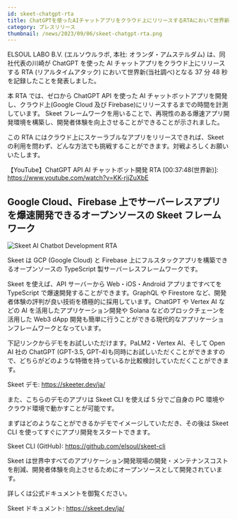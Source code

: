 ```yaml
---
id: skeet-chatgpt-rta
title: ChatGPTを使ったAIチャットアプリをクラウド上にリリースするRTAにおいて世界新となる37分48秒を記録しました
category: プレスリリース
thumbnail: /news/2023/09/06/skeet-chatgpt-rta.png
---
```


ELSOUL LABO B.V. (エルソウルラボ, 本社: オランダ・アムステルダム) は、同社代表の川崎が ChatGPT を使った AI チャットアプリをクラウド上にリリースする RTA (リアルタイムアタック) において世界新(当社調べ)となる 37 分 48 秒を記録したことを発表しました。

本 RTA では、ゼロから ChatGPT API を使った AI チャットボットアプリを開発し、クラウド上(Google Cloud 及び Firebase)にリリースするまでの時間を計測しています。
Skeet フレームワークを用いることで、再現性のある爆速アプリ開発環境を構築し、開発者体験を向上させることができることが示されました。

この RTA にはクラウド上にスケーラブルなアプリをリリースできれば、Skeet の利用を問わず、どんな方法でも挑戦することができます。対戦よろしくお願いいたします。

【YouTube】ChatGPT API AI チャットボット開発 RTA [00:37:48(世界新)]: https://www.youtube.com/watch?v=KK-rjjZuXbE

## Google Cloud、Firebase 上でサーバーレスアプリを爆速開発できるオープンソースの Skeet フレームワーク

![Skeet AI Chatbot Development RTA](/news/2023/09/06/skeet-chatgpt-rta-start.jpg)

Skeet は GCP (Google Cloud) と Firebase 上にフルスタックアプリを構築できるオープンソースの TypeScript 製サーバーレスフレームワークです。

Skeet を使えば、API サーバーから Web・iOS・Android アプリまですべてを TypeScript で爆速開発することができます。GraphQL や Firestore など、開発者体験の評判が良い技術を積極的に採用しています。ChatGPT や Vertex AI などの AI を活用したアプリケーション開発や Solana などのブロックチェーンを活用した Web3 dApp 開発も簡単に行うことができる現代的なアプリケーションフレームワークとなっています。

下記リンクからデモをお試しいただけます。PaLM2・Vertex AI、そして Open AI 社の ChatGPT (GPT-3.5, GPT-4)も同時にお試しいただくことができますので、どちらがどのような特徴を持っているか比較検討していただくことができます。

Skeet デモ: https://skeeter.dev/ja/

また、こちらのデモのアプリは Skeet CLI を使えば 5 分でご自身の PC 環境やクラウド環境で動かすことが可能です。

まずはどのようなことができるかデモでイメージしていただき、その後は Skeet CLI を使ってすぐにアプリ開発をスタートできます。

Skeet CLI (GitHub): https://github.com/elsoul/skeet-cli

Skeet は世界中すべてのアプリケーション開発現場の開発・メンテナンスコストを削減、開発者体験を向上させるためにオープンソースとして開発されています。

詳しくは公式ドキュメントを御覧ください。

Skeet ドキュメント: https://skeet.dev/ja/
